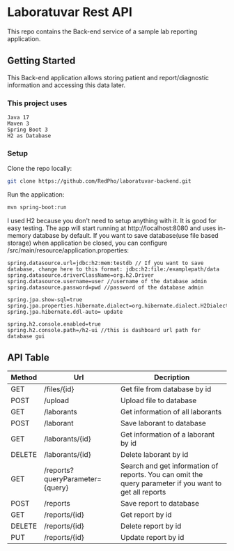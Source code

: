 # Laboratuvar Rest API

This repo contains the Back-end service of a sample lab reporting application.

## Getting Started

This Back-end application allows storing patient and report/diagnostic information and accessing this data later.

### This project uses
```
Java 17
Maven 3
Spring Boot 3
H2 as Database
```

### Setup

Clone the repo locally:
```bash
git clone https://github.com/RedPho/laboratuvar-backend.git
```

Run the application:
```bash
mvn spring-boot:run
```

I used H2 because you don't need to setup anything with it. It is good for easy testing.
The app will start running at http://localhost:8080 and uses in-memory database by default. 
If you want to save database(use file based storage) when application be closed, you can configure /src/main/resource/application.properties:
```
spring.datasource.url=jdbc:h2:mem:testdb // If you want to save database, change here to this format: jdbc:h2:file:/examplepath/data
spring.datasource.driverClassName=org.h2.Driver
spring.datasource.username=user //username of the database admin
spring.datasource.password=pwd //password of the database admin

spring.jpa.show-sql=true
spring.jpa.properties.hibernate.dialect=org.hibernate.dialect.H2Dialect
spring.jpa.hibernate.ddl-auto= update

spring.h2.console.enabled=true
spring.h2.console.path=/h2-ui //this is dashboard url path for database gui
```

## API Table
| Method | Url                           | Decription                                                                                             |
|--------|-------------------------------|--------------------------------------------------------------------------------------------------------|
| GET    | /files/{id}                   | Get file from database by id                                                                           |
| POST   | /upload                       | Upload file to database                                                                                |
| GET    | /laborants                    | Get information of all laborants                                                                       |
| POST   | /laborant                     | Save laborant to database                                                                              |
| GET    | /laborants/{id}               | Get information of a laborant by id                                                                    |
| DELETE | /laborants/{id}               | Delete laborant by id                                                                                  |
| GET    | /reports?queryParameter={query} | Search and get information of reports. You can omit the query parameter if you want to get all reports |
| POST   | /reports                | Save report to database                                                                                |
| GET    | /reports/{id}                | Get report by id                                                                                       |
| DELETE | /reports/{id}                | Delete report by id                                                                                    |
| PUT    | /reports/{id}              | Update report by id                                                                                    |

